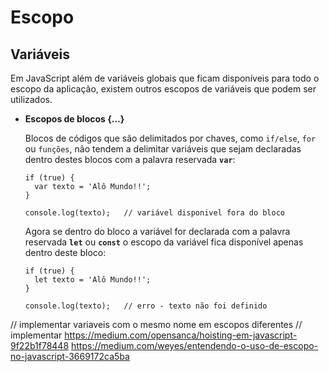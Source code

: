 # Escopo

## Variáveis

Em JavaScript além de variáveis globais que ficam disponíveis para todo o escopo da aplicação, existem outros escopos de variáveis que podem ser utilizados.

- **Escopos de blocos {...}**

  Blocos de códigos que são delimitados por chaves, como `if/else`, `for` ou `funções`, não tendem a delimitar variáveis que sejam declaradas dentro destes blocos com a palavra reservada **`var`**:
  
      if (true) {
        var texto = 'Alô Mundo!!';
      }
      
      console.log(texto);   // variável disponivel fora do bloco

  Agora se dentro do bloco a variável for declarada com a palavra reservada **`let`** ou **`const`** o escopo da variável fica disponível apenas dentro deste bloco:
  
      if (true) {
        let texto = 'Alô Mundo!!';
      }
      
      console.log(texto);   // erro - texto não foi definido
      
// implementar variaveis com o mesmo nome em escopos diferentes
// implementar https://medium.com/opensanca/hoisting-em-javascript-9f22b1f78448 https://medium.com/weyes/entendendo-o-uso-de-escopo-no-javascript-3669172ca5ba
